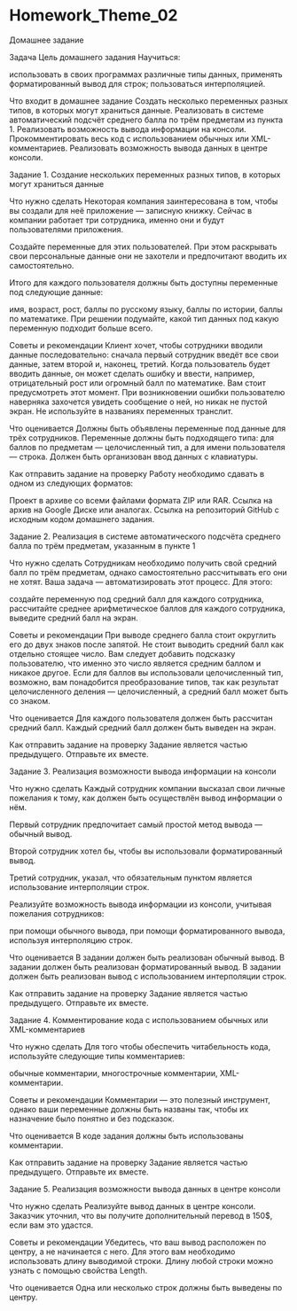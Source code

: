 ﻿# Homework_Theme_02
Домашнее задание

Задача
Цель домашнего задания
Научиться:

использовать в своих программах различные типы данных,
применять форматированный вывод для строк;
пользоваться интерполяцией.


Что входит в домашнее задание
Создать несколько переменных разных типов, в которых могут храниться данные.
Реализовать в системе автоматический подсчёт среднего балла по трём предметам из пункта 1.
Реализовать возможность вывода информации на консоли.
Прокомментировать весь код с использованием обычных или XML-комментариев.
Реализовать возможность вывода данных в центре консоли.


Задание 1. Создание нескольких переменных разных типов, в которых могут храниться данные


Что нужно сделать
Некоторая компания заинтересована в том, чтобы вы создали для неё приложение ― записную книжку. Сейчас в компании работает три сотрудника, именно они и будут пользователями приложения.

Создайте переменные для этих пользователей. При этом раскрывать свои персональные данные они не захотели и предпочитают вводить их самостоятельно.

Итого для каждого пользователя должны быть доступны переменные под следующие данные:

имя,
возраст,
рост,
баллы по русскому языку,
баллы по истории,
баллы по математике.
При решении подумайте, какой тип данных под какую переменную подходит больше всего.



Советы и рекомендации
Клиент хочет, чтобы сотрудники вводили данные последовательно: сначала первый сотрудник введёт все свои данные, затем второй и, наконец, третий.
Когда пользователь будет вводить данные, он может сделать ошибку и ввести, например, отрицательный рост или огромный балл по математике. Вам стоит предусмотреть этот момент.
При возникновении ошибки пользователю наверняка захочется увидеть сообщение о ней, но никак не пустой экран.
Не используйте в названиях переменных транслит.


Что оценивается
Должны быть объявлены переменные под данные для трёх сотрудников.
Переменные должны быть подходящего типа: для баллов по предметам ― целочисленный тип, а для имени пользователя ― строка.
Должен быть организован ввод данных с клавиатуры.


Как отправить задание на проверку
Работу необходимо сдавать в одном из следующих форматов:

Проект в архиве со всеми файлами формата ZIP или RAR.
Ссылка на архив на Google Диске или аналогах.
Ссылка на репозиторий GitHub с исходным кодом домашнего задания.


Задание 2. Реализация в системе автоматического подсчёта среднего балла по трём предметам, указанным в пункте 1


Что нужно сделать
Сотрудникам необходимо получить свой средний балл по трём предметам, однако самостоятельно рассчитывать его они не хотят. Ваша задача ― автоматизировать этот процесс. Для этого:

создайте переменную под средний балл для каждого сотрудника,
рассчитайте среднее арифметическое баллов для каждого сотрудника,
выведите средний балл на экран.

Советы и рекомендации
При выводе среднего балла стоит округлить его до двух знаков после запятой.
Не стоит выводить средний балл как отдельно стоящее число. Вам следует добавить подсказку пользователю, что именно это число является средним баллом и никакое другое. 
Если для баллов вы использовали целочисленный тип, возможно, вам понадобится преобразование типов, так как результат целочисленного деления ― целочисленный, а средний балл может быть со знаком.


Что оценивается
Для каждого пользователя должен быть рассчитан средний балл.
Каждый средний балл должен быть выведен на экран.


Как отправить задание на проверку
Задание является частью предыдущего. Отправьте их вместе.



Задание 3. Реализация возможности вывода информации на консоли


Что нужно сделать
Каждый сотрудник компании высказал свои личные пожелания к тому, как должен быть осуществлён вывод информации о нём.



Первый сотрудник предпочитает самый простой метод вывода ― обычный вывод.

Второй сотрудник хотел бы, чтобы вы использовали форматированный вывод.

Третий сотрудник, указал, что обязательным пунктом является использование интерполяции строк.



Реализуйте возможность вывода информации из консоли, учитывая пожелания сотрудников:

при помощи обычного вывода,
при помощи форматированного вывода,
используя интерполяцию строк.


Что оценивается
В задании должен быть реализован обычный вывод.
В задании должен быть реализован форматированный вывод.
В задании должен быть реализован вывод с использованием интерполяции строк.

Как отправить задание на проверку
Задание является частью предыдущего. Отправьте их вместе.



Задание 4. Комментирование кода с использованием обычных или XML-комментариев


Что нужно сделать
Для того чтобы обеспечить читабельность кода, используйте следующие типы комментариев:

обычные комментарии,
многострочные комментарии,
XML-комментарии.

Советы и рекомендации
Комментарии — это полезный инструмент, однако ваши переменные должны быть названы так, чтобы их назначение было понятно и без подсказок.


Что оценивается
В коде задания должны быть использованы комментарии.



Как отправить задание на проверку
Задание является частью предыдущего. Отправьте их вместе.



Задание 5. Реализация возможности вывода данных в центре консоли


Что нужно сделать
Реализуйте вывод данных в центре консоли. Заказчик уточнил, что вы получите дополнительный перевод в 150$, если вам это удастся.



Советы и рекомендации
Убедитесь, что ваш вывод расположен по центру, а не начинается с него. Для этого вам необходимо использовать длину выводимой строки.
Длину любой строки можно узнать с помощью свойства Length.


Что оценивается
Одна или несколько строк должны быть выведены по центру.